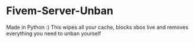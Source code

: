 # Fivem-Server-Unban
Made in Python :) This wipes all your cache, blocks xbox live and removes everything you need to unban yourself
